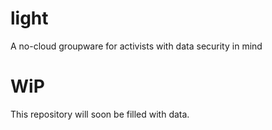 # light
A no-cloud groupware for activists with data security in mind

# WiP
This repository will soon be filled with data.
